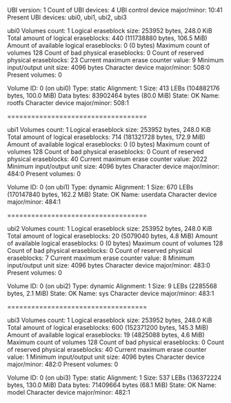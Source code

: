 UBI version:                    1
Count of UBI devices:           4
UBI control device major/minor: 10:41
Present UBI devices:            ubi0, ubi1, ubi2, ubi3

ubi0
Volumes count:                           1
Logical eraseblock size:                 253952 bytes, 248.0 KiB
Total amount of logical eraseblocks:     440 (111738880 bytes, 106.5 MiB)
Amount of available logical eraseblocks: 0 (0 bytes)
Maximum count of volumes                 128
Count of bad physical eraseblocks:       0
Count of reserved physical eraseblocks:  23
Current maximum erase counter value:     9
Minimum input/output unit size:          4096 bytes
Character device major/minor:            508:0
Present volumes:                         0

Volume ID:   0 (on ubi0)
Type:        static
Alignment:   1
Size:        413 LEBs (104882176 bytes, 100.0 MiB)
Data bytes:  83902464 bytes (80.0 MiB)
State:       OK
Name:        rootfs
Character device major/minor: 508:1

===================================

ubi1
Volumes count:                           1
Logical eraseblock size:                 253952 bytes, 248.0 KiB
Total amount of logical eraseblocks:     714 (181321728 bytes, 172.9 MiB)
Amount of available logical eraseblocks: 0 (0 bytes)
Maximum count of volumes                 128
Count of bad physical eraseblocks:       0
Count of reserved physical eraseblocks:  40
Current maximum erase counter value:     2022
Minimum input/output unit size:          4096 bytes
Character device major/minor:            484:0
Present volumes:                         0

Volume ID:   0 (on ubi1)
Type:        dynamic
Alignment:   1
Size:        670 LEBs (170147840 bytes, 162.2 MiB)
State:       OK
Name:        userdata
Character device major/minor: 484:1

===================================

ubi2
Volumes count:                           1
Logical eraseblock size:                 253952 bytes, 248.0 KiB
Total amount of logical eraseblocks:     20 (5079040 bytes, 4.8 MiB)
Amount of available logical eraseblocks: 0 (0 bytes)
Maximum count of volumes                 128
Count of bad physical eraseblocks:       0
Count of reserved physical eraseblocks:  7
Current maximum erase counter value:     8
Minimum input/output unit size:          4096 bytes
Character device major/minor:            483:0
Present volumes:                         0

Volume ID:   0 (on ubi2)
Type:        dynamic
Alignment:   1
Size:        9 LEBs (2285568 bytes, 2.1 MiB)
State:       OK
Name:        sys
Character device major/minor: 483:1

===================================

ubi3
Volumes count:                           1
Logical eraseblock size:                 253952 bytes, 248.0 KiB
Total amount of logical eraseblocks:     600 (152371200 bytes, 145.3 MiB)
Amount of available logical eraseblocks: 19 (4825088 bytes, 4.6 MiB)
Maximum count of volumes                 128
Count of bad physical eraseblocks:       0
Count of reserved physical eraseblocks:  40
Current maximum erase counter value:     1
Minimum input/output unit size:          4096 bytes
Character device major/minor:            482:0
Present volumes:                         0

Volume ID:   0 (on ubi3)
Type:        static
Alignment:   1
Size:        537 LEBs (136372224 bytes, 130.0 MiB)
Data bytes:  71409664 bytes (68.1 MiB)
State:       OK
Name:        model
Character device major/minor: 482:1

